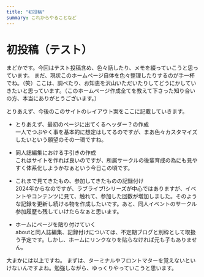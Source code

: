 ```yaml
---
title: "初投稿"
summary: これからやることなど
---
```


<main class="page-content">

# 初投稿（テスト）

まどかです。今回はテスト投稿含め、色々話したり、メモを綴っていこうと思っています。
まだ、現状このホームページ自体を色々整理したりするのが手一杯でね。（笑）ここは、調べたり、お知恵を沢山いただいたりしてどうにかしていきたいと思っています。（このホームページ作成全てを教えて下さった知り合いの方、本当にありがとうございます。）

とりあえず、今後のこのサイトのレイアウト案をここに記載していきます。
- とりあえず、最初のページに出てくるヘッダー？の作成<br>
一人でつぶやく事を基本的に想定はしてるのですが、まあ色々カスタマイズしたいという願望のその一環ですね。

- 同人誌編集における手引きの作成<br>
これはサイトを作れば良いのですが、所属サークルの後輩育成の為にも見やすく体系化しようかなぁという今日この頃です。

- これまで見てきたもの、参加してきたものの記録付け<br>
2024年からなのですが、ラブライブ!シリーズが中心ではありますが、イベントやコンテンツに見て、触れて、参加した回数が増加しました。そのような記録を更新し続ける物を作成したいです。あと、同人イベントのサークル参加履歴も残していけたらなぁと思います。

- ホームにページを貼り付けていく<br>
aboutと同人誌編集、記録付けについては、不定期ブログと別枠として取扱う予定です。しかし、ホームにリンクなりを貼らなければ元も子もありません。

大まかには以上ですね。
まずは、ターミナルやフロントマターを覚えないといけないんですよね。勉強しながら、ゆっくりやっていこうと思います。

</main>